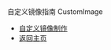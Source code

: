 <div class="sidebar_title icon-product__ucloudstack">自定义镜像指南 CustomImage</div>

* [自定义镜像制作](/UCloudStack/v1.0.x/customimage/README.md)
* [返回主页](/UCloudStack/README.md)

